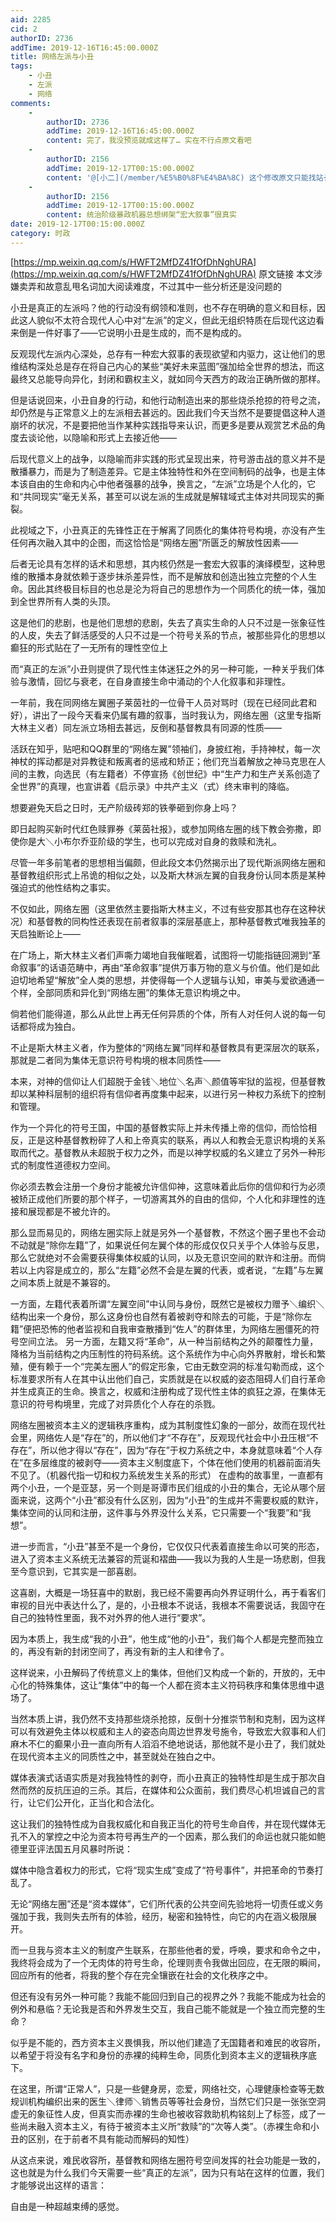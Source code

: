 ```yaml
---
aid: 2285
cid: 2
authorID: 2736
addTime: 2019-12-16T16:45:00.000Z
title: 网络左派与小丑
tags:
    - 小丑
    - 左派
    - 网络
comments:
    -
        authorID: 2736
        addTime: 2019-12-16T16:45:00.000Z
        content: 完了，我没预览就成这样了… 实在不行点原文看吧
    -
        authorID: 2156
        addTime: 2019-12-17T00:15:00.000Z
        content: '@[小二](/member/%E5%B0%8F%E4%BA%8C) 这个修改原文只能找站长'
    -
        authorID: 2156
        addTime: 2019-12-17T00:15:00.000Z
        content: 统治阶级暴政机器总想绑架“宏大叙事”很真实
date: 2019-12-17T00:15:00.000Z
category: 时政
---
```


[https://mp.weixin.qq.com/s/HWFT2MfDZ41fOfDhNghURA](https://mp.weixin.qq.com/s/HWFT2MfDZ41fOfDhNghURA) 原文链接 本文涉嫌卖弄和故意乱甩名词加大阅读难度，不过其中一些分析还是没问题的

小丑是真正的左派吗？他的行动没有纲领和准则，也不存在明确的意义和目标，因此这人貌似不太符合现代人心中对“左派”的定义，但此无组织特质在后现代这边看来倒是一件好事了——它说明小丑是生成的，而不是构成的。

反观现代左派内心深处，总存有一种宏大叙事的表现欲望和内驱力，这让他们的思维结构深处总是存在将自己内心的某些“美好未来蓝图”强加给全世界的想法，而这最终又总能导向异化，封闭和霸权主义，就如同今天西方的政治正确所做的那样。

但是话说回来，小丑自身的行动，和他行动制造出来的那些烧杀抢掠的符号之流，却仍然是与正常意义上的左派相去甚远的。因此我们今天当然不是要提倡这种人道崩坏的状况，不是要把他当作某种实践指导来认识，而更多是要从观赏艺术品的角度去谈论他，以隐喻和形式上去接近他——

后现代意义上的战争，以隐喻而非实践的形式呈现出来，符号游击战的意义并不是散播暴力，而是为了制造差异。它是主体独特性和外在空间制码的战争，也是主体本该自由的生命和内心中他者强暴的战争，换言之，“左派”立场是个人化的，它和“共同现实”毫无关系，甚至可以说左派的生成就是解辖域式主体对共同现实的撕裂。

此视域之下，小丑真正的先锋性正在于解离了同质化的集体符号构境，亦没有产生任何再次融入其中的企图，而这恰恰是“网络左圈”所匮乏的解放性因素——

后者无论具有怎样的话术和思想，其内核仍然是一套宏大叙事的演绎模型，这种思维的散播本身就依赖于逐步抹杀差异性，而不是解放和创造出独立完整的个人生命。因此其终极目标目的也总是沦为将自己的思想作为一个同质化的统一体，强加到全世界所有人类的头顶。

这是他们的悲剧，也是他们思想的悲剧，失去了真实生命的人只不过是一张象征性的人皮，失去了鲜活感受的人只不过是一个符号关系的节点，被那些异化的思想以癫狂的形式贴在了一无所有的理性空位上

而“真正的左派”小丑则提供了现代性主体迷狂之外的另一种可能，一种关乎我们体验与激情，回忆与衰老，在自身直接生命中涌动的个人化叙事和非理性。

一年前，我在同网络左翼圈子莱茵社的一位骨干人员对骂时（现在已经同此君和好），讲出了一段今天看来仍属有趣的叙事，当时我认为，网络左圈（这里专指斯大林主义者）同左派立场相去甚远，反倒和基督教具有同源的性质——

活跃在知乎，贴吧和QQ群里的“网络左翼”领袖们，身披红袍，手持神杖，每一次神杖的挥动都是对异教徒和叛离者的惩戒和矫正；他们充当着解放之神马克思在人间的主教，向选民（有左籍者）不停宣扬《创世纪》中“生产力和生产关系创造了全世界”的真理，也宣讲着《启示录》中共产主义（式）终末审判的降临。

想要避免天启之日时，无产阶级砖郑的铁拳砸到你身上吗？

即日起购买新时代红色赎罪券《莱茵社报》，或参加网络左圈的线下教会弥撒，即使你是大＼小布尔乔亚阶级的学生，也可以完成对自身的救赎和洗礼。

尽管一年多前笔者的思想相当偏颇，但此段文本仍然揭示出了现代斯派网络左圈和基督教组织形式上吊诡的相似之处，以及斯大林派左翼的自我身份认同本质是某种强迫式的他性结构之事实。

不仅如此，网络左圈（这里依然主要指斯大林主义，不过有些安那其也存在这种状况）和基督教的同构性还表现在前者叙事的深层基底上，那种基督教式唯我独革的天启独断论上——

在广场上，斯大林主义者们声嘶力竭地自我催眠着，试图将一切能指链回溯到“革命叙事”的话语范畴中，再由“革命叙事”提供万事万物的意义与价值。他们是如此迫切地希望“解放”全人类的思想，并使得每一个人逻辑与认知，审美与爱欲通通一个样，全部同质和异化到“网络左圈”的集体无意识构境之中。

倘若他们能得道，那么从此世上再无任何异质的个体，所有人对任何人说的每一句话都将成为独白。

不止是斯大林主义者，作为整体的“网络左翼”同样和基督教具有更深层次的联系，那就是二者同为集体无意识符号构境的根本同质性——

本来，对神的信仰让人们超脱于金钱＼地位＼名声＼颜值等牢狱的监视，但基督教却以某种科层制的组织将有信仰者再度集中起来，以进行另一种权力系统下的控制和管理。

作为一个异化的符号王国，中国的基督教实际上并未传播上帝的信仰，而恰恰相反，正是这种基督教粉碎了人和上帝真实的联系，再以人和教会无意识构境的关系取而代之。基督教从未超脱于权力之外，而是以神学权威的名义建立了另外一种形式的制度性道德权力空间。

你必须去教会注册一个身份才能被允许信仰神，这意味着此后你的信仰和行为必须被矫正成他们所要的那个样子，一切游离其外的自由的信仰，个人化和非理性的连接和展现都是不被允许的。

那么显而易见的，网络左圈实际上就是另外一个基督教，不然这个圈子里也不会动不动就是“除你左籍”了，如果说任何左翼个体的形成仅仅只关乎个人体验与反思，那么它就绝对不会需要获得集体权威的认同，以及无意识空间的默许和注册。而倘若以上内容是成立的，那么“左籍”必然不会是左翼的代表，或者说，“左籍”与左翼之间本质上就是不兼容的。

一方面，左籍代表着所谓“左翼空间”中认同与身份，既然它是被权力赠予＼编织＼结构出来一个身份，那么这身份也自然有着被剥夺和除去的可能，于是“除你左籍”便把恐怖的他者监视和自我审查散播到“佐人”的群体里，为网络左圈僵死的符号空间立法。 另一方面，左籍又将“革命”，从一种当前结构之外的颠覆性力量，降格为当前结构之内压制性的符码系统。这个系统作为中心向外界散射，增长和繁殖，便有赖于一个“完美左圈人”的假定形象，它由无数空洞的标准勾勒而成，这个标准要求所有人在其中认出他们自己，实质就是在以权威的姿态阻碍人们自行革命并生成真正的生命。换言之，权威和注册构成了现代性主体的疯狂之源，在集体无意识的符号构境里，完成了对异质化个人存在的杀戮。

网络左圈被资本主义的逻辑秩序重构，成为其制度性幻象的一部分，故而在现代社会里，网络佐人是“存在”的，所以他们才“不存在”，反观现代社会中小丑压根“不存在”，所以他才得以“存在”，因为“存在”于权力系统之中，本身就意味着“个人存在”在多层维度的被剥夺——资本主义制度底下，个体在他们使用的机器前面消失不见了。（机器代指一切和权力系统发生关系的形式） 在虚构的故事里，一直都有两个小丑，一个是亚瑟，另一个则是哥谭市民们组成的小丑的集合，无论从哪个层面来说，这两个“小丑”都没有什么区别，因为“小丑”的生成并不需要权威的默许，集体空间的认同和注册，这件事与外界没什么关系，它只需要一个“我要”和“我想”。

进一步而言，“小丑”甚至不是一个身份，它仅仅只代表着直接生命以可笑的形态，进入了资本主义系统无法兼容的荒诞和褶曲——我以为我的人生是一场悲剧，但我至今意识到，它其实是一部喜剧。

这喜剧，大概是一场狂喜中的默剧，我已经不需要再向外界证明什么，再于看客们审视的目光中表达什么了，是的，小丑根本不说话，我根本不需要说话，我固守在自己的独特性里面，我不对外界的他人进行“要求”。

因为本质上，我生成“我的小丑”，他生成“他的小丑”，我们每个人都是完整而独立的，再没有新的封闭空间了，再没有新的主人和律令了。

这样说来，小丑解码了传统意义上的集体，但他们又构成一个新的，开放的，无中心化的特殊集体，这让“集体”中的每一个人都在资本主义符码秩序和集体思维中退场了。

当然本质上讲，我仍然不支持那些烧杀抢掠，反倒十分推崇节制和克制，因为这样可以有效避免主体以权威和主人的姿态向周边世界发号施令，导致宏大叙事和人们麻木不仁的癫果小丑一直向所有人滔滔不绝地说话，那他就不是小丑了，我们就处在现代资本主义的同质性之中，甚至就处在独白之中。

媒体表演式话语实质是对我独特性的剥夺，而小丑真正的独特性却是生成于那次自然而然的反抗压迫的三杀。其后，在媒体和公众面前，我们费尽心机坦诚自己的言行，让它们公开化，正当化和合法化。

这让我们的独特性成为自我权威化和自我正当化的符号生命自传，并在现代媒体无孔不入的掌控之中沦为资本符号再生产的一个因素，那么我们的命运也就只能如鲍德里亚评法国五月风暴时所说：

媒体中隐含着权力的形式，它将“现实生成”变成了“符号事件”，并把革命的节奏打乱了。

无论“网络左圈”还是“资本媒体”，它们所代表的公共空间先验地将一切责任或义务强加于我，我则失去所有的体验，经历，秘密和独特性，向它的内在涵义极限展开。

而一旦我与资本主义的制度产生联系，在那些他者的爱，呼唤，要求和命令之中，我终将会成为了一个无肉体的符号生命，伦理则责令我做出回应，在无限的瞬间，回应所有的他者，将我的整个存在完全镶嵌在社会的文化秩序之中。

但还有没有另外一种可能？我能不能回归到自己的视界之外？我能不能成为社会的例外和悬临？无论我是否和外界发生交互，我自己能不能就是一个独立而完整的生命？

似乎是不能的，西方资本主义畏惧我，所以他们建造了无国籍者和难民的收容所，以希望于将没有名字和身份的赤裸的纯粹生命，同质化到资本主义的逻辑秩序底下。

在这里，所谓“正常人”，只是一些健身房，恋爱，网络社交，心理健康检查等无数规训机构编织出来的医生＼律师＼销售员等等社会身份，当然它们只是一张张空洞虚无的象征性人皮，但真实而赤裸的生命也被收容救助机构铭刻上了标签，成了一些尚未融入资本主义，有待于被资本主义所“救赎”的“次等人类”。（赤裸生命和小丑的区别，在于前者不具有能动而解码的知性）

从这点来说，难民收容所，基督教和网络左圈符号空间发挥的社会功能是一致的，这也就是为什么我们今天需要一些“真正的左派”，因为只有站在这样的位置，我们才能够说出这样的语言：

自由是一种超越束缚的感觉。
